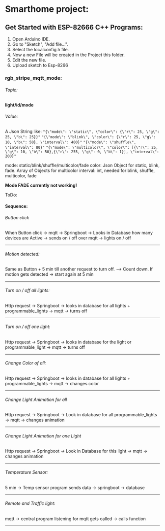 # Smarthome project:

## Get Started with ESP-82666 C++ Programs:
1. Open Arduino IDE.
2. Go to "Sketch", "Add file...".
3. Select the localconfig.h file.
4. Now a new File will be created in the Project this folder.
5. Edit the new file.
6. Upload sketch to Esp-8266

### rgb_stripe_mqtt_mode:
###### Topic:
**light/id/mode**
###### Value:
A Json String like:
``"{\"mode\": \"static\", \"color\": {\"r\": 25, \"g\": 25, \"b\": 25}}"``
``"{\"mode\": \"blink\", \"color\": {\"r\": 25, \"g\": 10, \"b\": 50}, \"interval\": 400}"``
``"{\"mode\": \"shuffle\", \"interval\": 80}"``
``"{\"mode\": \"multicolor\", \"color\": [{\"r\": 25, \"g\": 10, \"b\": 50},{\"r\": 255, \"g\": 0, \"b\": 1}], \"interval\": 200}"``

mode: static/blink/shuffle/multicolor/fade
color: Json Object for static, blink, fade. Array of Objects for multicolor
interval: int, needed for blink, shuffle, multicolor, fade 

**Mode FADE currently not working!**


ToDo:

#### Sequence:

###### Button click
When Button click -> 
mqtt -> 
Springboot -> 
Looks in Database how many devices are Active ->
sends on / off over mqtt ->
lights on / off

---

###### Motion detected:
Same as Button + 5 min till another request to turn off.
--> Count down. If motion gets detected -> start again at 5 min

---

###### Turn on / off all lights:
Http request ->
Springboot ->
looks in database for all lights + programmable_lights ->
mqtt ->
turns off

---

###### Turn on / off one light:
Http request ->
Springboot ->
looks in database for the light or programmable_light ->
mqtt ->
turns off

---

###### Change Color of all:
Http request ->
Springboot ->
looks in database for all lights + programmable_lights ->
mqtt ->
changes color

---

###### Change Light Animation for all
Http request ->
Springboot ->
Look in database for all programmable_lights ->
mqtt ->
changes animation

---

###### Change Light Animation for one Light
Http request ->
Springboot ->
Look in Database for this light ->
mqtt ->
changes animation

---

###### Temperature Sensor:
5 min ->
Temp sensor program sends data ->
springboot -> 
database

---

###### Remote and Traffic light:
mqtt ->
central program listening for mqtt gets called ->
calls function 

---

